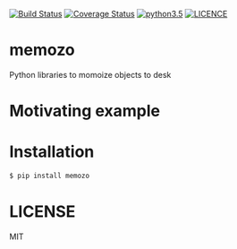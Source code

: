 [![Build Status](https://img.shields.io/travis/sotetsuk/memozo.svg)](https://travis-ci.org/sotetsuk/memozo)
[![Coverage Status](https://img.shields.io/coveralls/sotetsuk/memozo.svg)](https://coveralls.io/github/sotetsuk/memozo)
[![python3.5](https://img.shields.io/badge/python-3.5-blue.svg)](https://github.com/sotetsuk/memozo)
[![LICENCE](https://img.shields.io/github/license/sotetsuk/memozo.svg)](https://github.com/sotetsuk/memozo)

# memozo
Python libraries to momoize objects to desk

# Motivating example

# Installation

```sh
$ pip install memozo
```

# LICENSE
MIT
